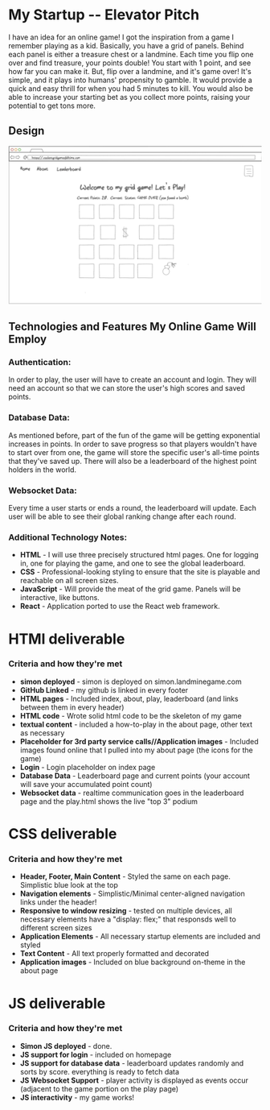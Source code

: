 # My Startup -- Elevator Pitch
I have an idea for an online game! I got the inspiration from a game I remember playing as a kid. Basically, you have a grid of panels. Behind each panel is either a treasure chest or a landmine. Each time you flip one over and find treasure, your points double! You start with 1 point, and see how far you can make it. But, flip over a landmine, and it's game over! It's simple, and it plays into humans' propensity to gamble. It would provide a quick and easy thrill for when you had 5 minutes to kill. You would also be able to increase your starting bet as you collect more points, raising your potential to get tons more. 

## Design

![Grid Game design](Grid_Game.png)

## Technologies and Features My Online Game Will Employ

### Authentication:

In order to play, the user will have to create an account and login. They will need an account so that we can store the user's high scores and saved points. 

### Database Data:

As mentioned before, part of the fun of the game will be getting exponential increases in points. In order to save progress so that players wouldn't have to start over from one, the game will store the specific user's all-time points that they've saved up. There will also be a leaderboard of the highest point holders in the world. 

### Websocket Data:

Every time a user starts or ends a round, the leaderboard will update. Each user will be able to see their global ranking change after each round.

### Additional Technology Notes:

- **HTML** - I will use three precisely structured html pages. One for logging in, one for playing the game, and one to see the global leaderboard.
- **CSS** - Professional-looking styling to ensure that the site is playable and reachable on all screen sizes.
- **JavaScript** - Will provide the meat of the grid game. Panels will be interactive, like buttons.
- **React** - Application ported to use the React web framework.


# HTMl deliverable
### Criteria and how they're met
- **simon deployed** - simon is deployed on simon.landminegame.com
- **GitHub Linked** - my github is linked in every footer
- **HTML pages** - Included index, about, play, leaderboard (and links between them in every header)
- **HTML code** - Wrote solid html code to be the skeleton of my game
- **textual content** - included a how-to-play in the about page, other text as necessary
- **Placeholder for 3rd party service calls//Application images** - Included images found online that I pulled into my about page (the icons for the game)
- **Login** - Login placeholder on index page
- **Database Data** - Leaderboard page and current points (your account will save your accumulated point count)
- **Websocket data** - realtime communication goes in the leaderboard page and the play.html shows the live "top 3" podium


# CSS deliverable
### Criteria and how they're met
- **Header, Footer, Main Content** - Styled the same on each page. Simplistic blue look at the top
- **Navigation elements** - Simplistic/Minimal center-aligned navigation links under the header!
- **Responsive to window resizing** - tested on multiple devices, all necessary elements have a "display: flex;" that responsds well to different screen sizes
- **Application Elements** - All necessary startup elements are included and styled
- **Text Content** - All text properly formatted and decorated
- **Application images** - Included on blue background on-theme in the about page

# JS deliverable
### Criteria and how they're met
- **Simon JS deployed** - done.
- **JS support for login** - included on homepage
- **JS support for database data** - leaderboard updates randomly and sorts by score. everything is ready to fetch data
- **JS Websocket Support** - player activity is displayed as events occur (adjacent to the game portion on the play page)
- **JS interactivity** - my game works!